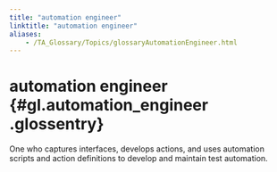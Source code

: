 ```yaml
--- 
title: "automation engineer"
linktitle: "automation engineer"
aliases: 
    - /TA_Glossary/Topics/glossaryAutomationEngineer.html
---
```

# automation engineer {#gl.automation_engineer .glossentry}

One who captures interfaces, develops actions, and uses automation scripts and action definitions to develop and maintain test automation.

